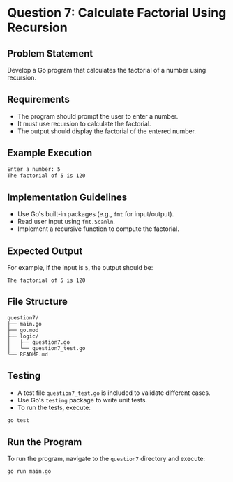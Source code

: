 # **Question 7: Calculate Factorial Using Recursion**  

## **Problem Statement**  

Develop a Go program that calculates the factorial of a number using recursion.

## **Requirements**  

- The program should prompt the user to enter a number.
- It must use recursion to calculate the factorial.
- The output should display the factorial of the entered number.

## **Example Execution**  

```sh
Enter a number: 5
The factorial of 5 is 120
```

## **Implementation Guidelines**  

- Use Go's built-in packages (e.g., `fmt` for input/output).  
- Read user input using `fmt.Scanln`.  
- Implement a recursive function to compute the factorial.  

## **Expected Output**  

For example, if the input is `5`, the output should be:  

```shell
The factorial of 5 is 120
```

## **File Structure**  

```shell
question7/
├── main.go
├── go.mod
├── logic/
│   ├── question7.go
│   └── question7_test.go
└── README.md
```

## **Testing**  

- A test file `question7_test.go` is included to validate different cases.  
- Use Go's `testing` package to write unit tests.  
- To run the tests, execute:  

```sh
go test
```

## **Run the Program**  

To run the program, navigate to the `question7` directory and execute:  

```sh
go run main.go
```

